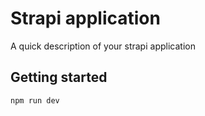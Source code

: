 # Strapi application

A quick description of your strapi application

## Getting started

```bash
npm run dev
```

